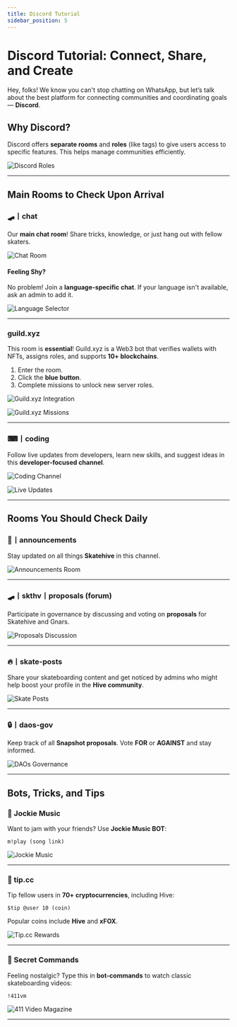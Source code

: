 ```yaml
---
title: Discord Tutorial  
sidebar_position: 5  
---
```


# Discord Tutorial: Connect, Share, and Create

Hey, folks! We know you can't stop chatting on WhatsApp, but let’s talk about the best platform for connecting communities and coordinating goals — **Discord**.

## Why Discord?

Discord offers **separate rooms** and **roles** (like tags) to give users access to specific features. This helps manage communities efficiently.

![Discord Roles](https://i.ibb.co/Kmw10pC/imagem-2023-11-25-221718290.png)

---

## Main Rooms to Check Upon Arrival

### 🛹丨chat  
Our **main chat room**! Share tricks, knowledge, or just hang out with fellow skaters.

![Chat Room](https://i.ibb.co/z8tB9j2/imagem-2023-11-25-222919058.png)

#### Feeling Shy?  
No problem! Join a **language-specific chat**. If your language isn't available, ask an admin to add it.

![Language Selector](https://i.ibb.co/GFsdM2c/imagem-2023-11-25-232705978.png)

---

### guild.xyz  
This room is **essential**! Guild.xyz is a Web3 bot that verifies wallets with NFTs, assigns roles, and supports **10+ blockchains**.

1. Enter the room.  
2. Click the **blue button**.  
3. Complete missions to unlock new server roles.

![Guild.xyz Integration](https://i.ibb.co/42NnzMd/imagem-2023-11-25-224820010.png)

![Guild.xyz Missions](https://i.ibb.co/rsc6FSk/imagem-2023-11-25-225052029.png)

---

### ⌨丨coding  
Follow live updates from developers, learn new skills, and suggest ideas in this **developer-focused channel**.

![Coding Channel](https://i.ibb.co/Hgpjwkj/imagem-2023-11-25-223520386.png)

![Live Updates](https://i.ibb.co/3ztxLHb/imagem-2023-11-25-223652454.png)

---

## Rooms You Should Check Daily

### 📢丨announcements  
Stay updated on all things **Skatehive** in this channel.

![Announcements Room](https://i.ibb.co/5Y99ZZJ/imagem-2023-11-25-225554435.png)

---

### 🛹丨skthv丨proposals (forum)  
Participate in governance by discussing and voting on **proposals** for Skatehive and Gnars.

![Proposals Discussion](https://i.ibb.co/FHys3rZ/imagem-2023-11-25-225821464.png)

---

### 🔥丨skate-posts  
Share your skateboarding content and get noticed by admins who might help boost your profile in the **Hive community**.

![Skate Posts](https://i.ibb.co/qd12PK1/imagem-2023-11-25-230156776.png)

---

### 🔒丨daos-gov  
Keep track of all **Snapshot proposals**. Vote **FOR** or **AGAINST** and stay informed.

![DAOs Governance](https://i.ibb.co/VHqhjyH/imagem-2023-11-25-230404565.png)

---

## Bots, Tricks, and Tips

### 🎵 Jockie Music  
Want to jam with your friends? Use **Jockie Music BOT**:

```m!play (song link)```

![Jockie Music](https://i.ibb.co/BPzQZ8d/imagem-2023-11-25-230819681.png)

---

### 💸 tip.cc  
Tip fellow users in **70+ cryptocurrencies**, including Hive:

```$tip @user 10 (coin)```

Popular coins include **Hive** and **xFOX**.

![Tip.cc Rewards](https://i.ibb.co/NTSnsLc/imagem-2023-11-25-231444533.png)

---

### 🎥 Secret Commands  
Feeling nostalgic? Type this in **bot-commands** to watch classic skateboarding videos:

```!411vm```

![411 Video Magazine](https://i.ibb.co/dKk7G70/imagem-2023-11-25-233029667.png)

---
